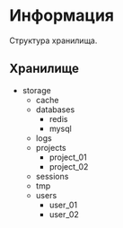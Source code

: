 # Информация

Структура хранилища.

## Хранилище

- storage
  - cache
  - databases
    - redis
    - mysql
  - logs
  - projects
    - project_01
    - project_02
  - sessions
  - tmp
  - users
    - user_01
    - user_02